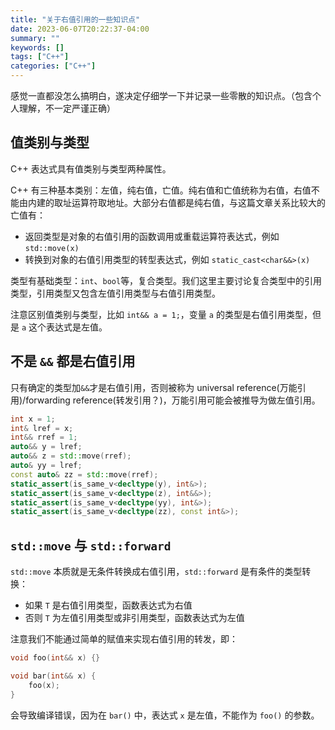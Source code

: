 ```yaml
---
title: "关于右值引用的一些知识点"
date: 2023-06-07T20:22:37-04:00
summary: ""
keywords: []
tags: ["C++"]
categories: ["C++"]
---
```

感觉一直都没怎么搞明白，遂决定仔细学一下并记录一些零散的知识点。（包含个人理解，不一定严谨正确）


## 值类别与类型

C++ 表达式具有值类别与类型两种属性。

C++ 有三种基本类别：左值，纯右值，亡值。纯右值和亡值统称为右值，右值不能由内建的取址运算符取地址。大部分右值都是纯右值，与这篇文章关系比较大的亡值有：

- 返回类型是对象的右值引用的函数调用或重载运算符表达式，例如 `std::move(x)`
- 转换到对象的右值引用类型的转型表达式，例如 `static_cast<char&&>(x)`

类型有基础类型：`int`、`bool`等，复合类型。我们这里主要讨论复合类型中的引用类型，引用类型又包含左值引用类型与右值引用类型。

注意区别值类别与类型，比如 `int&& a = 1;`，变量 `a` 的类型是右值引用类型，但是 `a` 这个表达式是左值。

## 不是 `&&` 都是右值引用

只有确定的类型加`&&`才是右值引用，否则被称为 universal reference(万能引用)/forwarding reference(转发引用？)，万能引用可能会被推导为做左值引用。

```cpp
int x = 1;
int& lref = x;
int&& rref = 1;
auto&& y = lref;
auto&& z = std::move(rref);
auto& yy = lref;
const auto& zz = std::move(rref);
static_assert(is_same_v<decltype(y), int&>);
static_assert(is_same_v<decltype(z), int&&>);
static_assert(is_same_v<decltype(yy), int&>);
static_assert(is_same_v<decltype(zz), const int&>);
```

## `std::move` 与 `std::forward`

`std::move` 本质就是无条件转换成右值引用，`std::forward` 是有条件的类型转换：

- 如果 `T` 是右值引用类型，函数表达式为右值
- 否则 `T` 为左值引用类型或非引用类型，函数表达式为左值

注意我们不能通过简单的赋值来实现右值引用的转发，即：

```cpp
void foo(int&& x) {}

void bar(int&& x) {
    foo(x);
}
```

会导致编译错误，因为在 `bar()` 中，表达式 `x` 是左值，不能作为 `foo()` 的参数。
